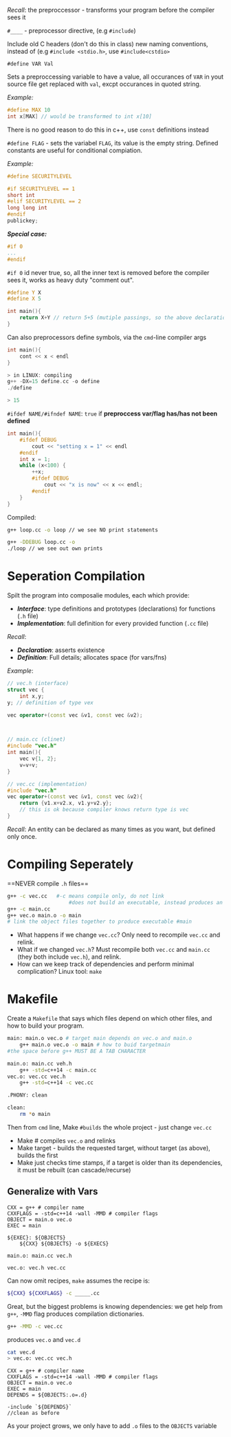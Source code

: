*Recall*: the preproccessor - transforms your program before the compiler sees it 

`#____` - preprocessor directive, (e.g `#include`) 

Include old C headers (don't do this in class) 
new naming conventions, instead of (e.g `#include <stdio.h>`, use `#include<cstdio>`

```
#define VAR Val
```
Sets a preproccessing variable to have a value, all occurances of `VAR` in yout source file get replaced with `val`, excpt occurances in quoted string. 

*Example:*
``` c++
#define MAX 10
int x[MAX] // would be transformed to int x[10]
```

There is no good reason to do this in c++, use `const` definitions instead 

`#define FLAG` - sets the variabel `FLAG`, its value is the empty string. Defined constants are useful for conditional compiation.

*Example:*
``` c++
#define SECURITYLEVEL

#if SECURITYLEVEL == 1
short int 
#elif SECURITYLEVEL == 2
long long int 
#endif
publickey; 
```

***Special case:***

``` c++
#if 0
...
#endif 
```

`#if 0` id never true, so, all the inner text is removed before the compiler sees it, works as heavy duty "comment out". 

```c++
#define Y X
#define X 5

int main(){
	return X+Y // return 5+5 (mutiple passings, so the above declaration is valid)
}
```

Can also preprocessors define symbols, via the `cmd`-line compiler args

``` c++
int main(){
	cont << x < endl
}

> in LINUX: compiling  
g++ -DX=15 define.cc -o define 
./define 

> 15
```

`#ifdef NAME/#ifndef NAME`: `true` if **preproccess var/flag has/has not been defined**

``` c++
int main(){
	#ifdef DEBUG
		cout << "setting x = 1" << endl
	#endif
	int x = 1; 
	while (x<100) {
		++x; 
		#ifdef DEBUG
			cout << "x is now" << x << endl; 
		#endif 
	}
}
```

Compiled: 

``` bash
g++ loop.cc -o loop // we see NO print statements 

g++ -DDEBUG loop.cc -o
./loop // we see out own prints
```

# Seperation Compilation 

Spilt the program into composalie modules, each which provide: 

- ***Interface***: type definitions and prototypes (declarations) for functions (`.h` file)
- ***Implementation***: full definition for every provided function (`.cc` file)

*Recall*: 

- ***Declaration***: asserts existence 
- ***Definition***: Full details; allocates space (for vars/fns)

*Example*: 

```c++
// vec.h (interface) 
struct vec {
	int x,y; 
y; // definition of type vex 

vec operator+(const vec &v1, const vec &v2); 



// main.cc (clinet)
#include "vec.h"
int main(){
	vec v{1, 2}; 
	v=v+v; 
}

// vec.cc (implementation) 
#include "vec.h"
vec operator+(const vec &v1, const vec &v2){
	return {v1.x+v2.x, v1.y+v2.y}; 
	// this is ok because compiler knows return type is vec
}
```

*Recall*: An entity can be declared as many times as you want, but defined only once. 

# Compiling Seperately 

==NEVER compile `.h` files==

```bash
g++ -c vec.cc 	#-c means compile only, do not link 
				 	#does not build an executable, instead produces an object (.o) file 
g++ -c main.cc
g++ vec.o main.o -o main 
# link the object files together to produce executable #main 
```

- What happens if we change `vec.cc`? Only need to recompile `vec.cc` and relink. 
- What if we changed `vec.h`? Must recompile both `vec.cc` and `main.cc` (they both include `vec.h`), and relink.
- How can we keep track of dependencies and perform minimal complication? Linux tool: `make`

# Makefile 

Create a `Makefile` that says which files depend on which other files, and how to build your program. 

```bash
main: main.o vec.o # target main depends on vec.o and main.o 
	g++ main.o vec.o -o main # how to buid targetmain 
#the space before g++ MUST BE A TAB CHARACTER

main.o: main.cc veh.h
	g++ -std=c++14 -c main.cc
vec.o: vec.cc vec.h
	g++ -std=c++14 -c vec.cc

.PHONY: clean 

clean: 
	rm *o main 
```

Then from `cmd` line, Make `#builds` the whole project - just change `vec.cc`

- Make # compiles `vec.o` and relinks 
- Make target - builds the requested target, without target (as above), builds the first 
- Make just checks time stamps, if a target is older than its dependencies, it must be rebuilt (can cascade/recurse)

## Generalize with Vars 

``` make
CXX = g++ # compiler name 
CXXFLAGS = -std=c++14 -wall -MMD # compiler flags 
OBJECT = main.o vec.o 
EXEC = main 

${EXEC}: ${OBJECTS}
	${CXX} ${OBJECTS} -o ${EXECS}
	
main.o: main.cc vec.h

vec.o: vec.h vec.cc
```

Can now omit recipes, `make` assumes the recipe is: 
```bash 
${CXX} ${CXXFLAGS} -c _____.cc
```

Great, but the biggest problems is knowing dependencies: we get help from `g++`, `-MMD` flag produces compilation dictionaries. 

```bash 
g++ -MMD -c vec.cc
```

produces `vec.o` and `vec.d`

```bash 
cat vec.d
> vec.o: vec.cc vec.h
```

``` make
CXX = g++ # compiler name 
CXXFLAGS = -std=c++14 -wall -MMD # compiler flags 
OBJECT = main.o vec.o 
EXEC = main 
DEPENDS = ${OBJECTS:.o=.d}

-include `${DEPENDS}`
//clean as before 
```

As your project grows, we only have to add `.o` files to the `OBJECTS` variable

